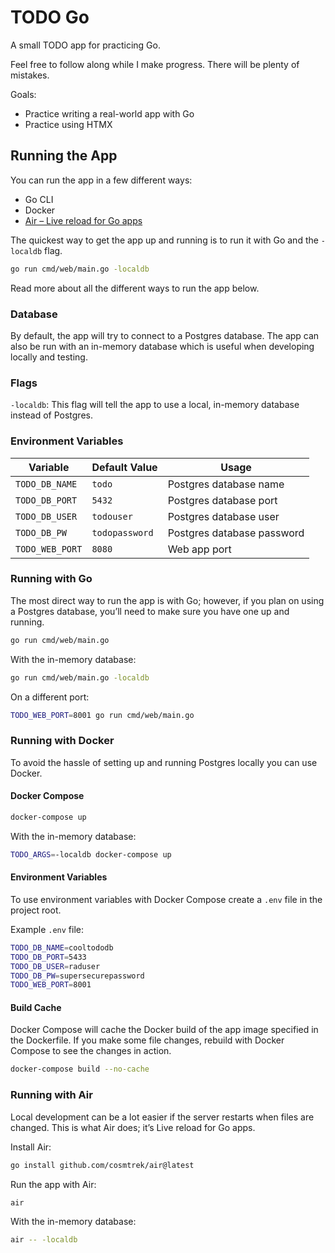 # TODO Go

A small TODO app for practicing Go.

Feel free to follow along while I make progress. There will be plenty of
mistakes.

Goals:
- Practice writing a real-world app with Go
- Practice using HTMX

## Running the App

You can run the app in a few different ways:
- Go CLI
- Docker
- [Air – Live reload for Go apps](https://github.com/cosmtrek/air)

The quickest way to get the app up and running is to run it with Go and the
`-localdb` flag.

```sh
go run cmd/web/main.go -localdb
```

Read more about all the different ways to run the app below.

### Database

By default, the app will try to connect to a Postgres database. The app can also
be run with an in-memory database which is useful when developing locally and
testing.

### Flags

`-localdb`: This flag will tell the app to use a local, in-memory database
instead of Postgres.

### Environment Variables

| Variable | Default Value | Usage |
|----------|-------|---------------|
| `TODO_DB_NAME` | `todo` | Postgres database name |
| `TODO_DB_PORT` | `5432` | Postgres database port |
| `TODO_DB_USER` | `todouser` | Postgres database user |
| `TODO_DB_PW` | `todopassword` | Postgres database password |
| `TODO_WEB_PORT` | `8080` | Web app port |

### Running with Go

The most direct way to run the app is with Go; however, if you plan on using a
Postgres database, you’ll need to make sure you have one up and running.

```sh
go run cmd/web/main.go
```

With the in-memory database:

```sh
go run cmd/web/main.go -localdb
```

On a different port:

```sh
TODO_WEB_PORT=8001 go run cmd/web/main.go
```

### Running with Docker

To avoid the hassle of setting up and running Postgres locally you can use
Docker.

#### Docker Compose

```sh
docker-compose up
```

With the in-memory database:

```sh
TODO_ARGS=-localdb docker-compose up
```

#### Environment Variables

To use environment variables with Docker Compose create a `.env` file in the
project root.

Example `.env` file:

```sh
TODO_DB_NAME=cooltododb
TODO_DB_PORT=5433
TODO_DB_USER=raduser
TODO_DB_PW=supersecurepassword
TODO_WEB_PORT=8001
```

#### Build Cache

Docker Compose will cache the Docker build of the app image specified in the
Dockerfile. If you make some file changes, rebuild with Docker Compose to see
the changes in action.

```sh
docker-compose build --no-cache
```

### Running with Air

Local development can be a lot easier if the server restarts when files are
changed. This is what Air does; it’s Live reload for Go apps.

Install Air:

```sh
go install github.com/cosmtrek/air@latest
```

Run the app with Air:

```sh
air
```

With the in-memory database:

```sh
air -- -localdb
```
